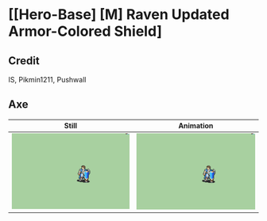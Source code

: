 # [\[Hero-Base\] \[M\] Raven Updated Armor-Colored Shield]

## Credit

IS, Pikmin1211, Pushwall
	
## Axe

| Still | Animation |
| :---: | :-------: |
| ![Axe still](./Axe_000.png) | ![Axe animation](./Axe.gif) |
